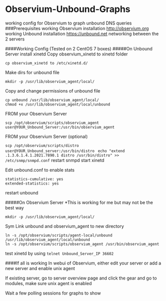 # Observium-Unbound-Graphs
working config for Observium to graph unbound DNS queries
###Prerequisites
working Observium installation http://observium.org
working Unbound installation https://unbound.net
networking between the 2 servers

####Working Config (Tested on 2 CentOS 7 boxes)
#####On Unbound Server
install xinetd
Copy observium_xinetd to xinetd folder
```
cp observium_xinetd to /etc/xinetd.d/
```
Make dirs for unbound file
```
mkdir -p /usr/lib/observium_agent/local/
```
Copy and change permissions of unbound file
```
cp unbound /usr/lib/observium_agent/local/
chmod +x /usr/lib/observium_agent/local/unbound
```
FROM your Observium Server 

```scp /opt/observium/scripts/observium_agent user@YOUR_Unbound_Server:/usr/bin/observium_agent ```

FROM your Observium Server (optional) 

```scp /opt/observium/scripts/distro user@YOUR_Unbound_server:/usr/bin/distro ```
```echo "extend .1.3.6.1.4.1.2021.7890.1 distro /usr/bin/distro" >> /etc/snmp/snmpd.conf```
restart snmpd
start xinetd

Edit unbound.conf to enable stats

```
statistics-cumulative: yes
extended-statistics: yes
```
restart unbound

#####On Observium Server
*This is working for me but may not be the best way

```
mkdir -p /usr/lib/observium_agent/local/
```

Sym Link unbound and observium_agent to new directory

```
ln -s /opt/observium/scripts/agent-local/unbound /usr/lib/observium_agent/local/unbound
ln -s /opt/observium/scripts/observium_agent /usr/bin/observium_agent
```

test xinetd by using ```telnet Unbound_Server_IP 36602```

####If all is working
In webui of Observium, either edit your server or add a new server and enable unix agent

If existing server, go to server overview page and click the gear and go to modules, make sure unix agent is enabled

Wait a few polling sessions for graphs to show
